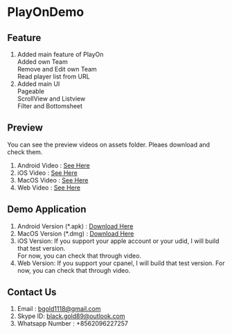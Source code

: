 # PlayOnDemo

## Feature
1. Added main feature of PlayOn<br>
	Added own Team<br>
	Remove and Edit own Team<br>
	Read player list from URL<br>
2. Added main UI<br>
	Pageable<br>
	ScrollView and Listview<br>
	Filter and Bottomsheet<br>

## Preview
You can see the preview videos on assets folder. Pleaes download and check them.
1. Android Video : <a href="assets/preview_android.mp4">See Here</a><br>
2. iOS Video : <a href="assets/preview_ios.mov">See Here</a><br>
3. MacOS Video : <a href="assets/preview_macos.mov">See Here</a><br>
4. Web Video : <a href="assets/preview_web.mov">See Here</a><br>

## Demo Application
1. Android Version (*.apk) : <a href="assets/mobile.dmg">Download Here</a><br>
2. MacOS Version (*.dmg) : <a href="assets/app-release.apk">Download Here</a><br>
3. iOS Version: If you support your apple account or your udid, I will build that test version.<br>
	For now, you can check that through video.
4. Web Version: If you support your cpanel, I will build that test version.
	For now, you can check that through video.

## Contact Us
1. Email : bgold1118@gmail.com
2. Skype ID: black.gold89@outlook.com
3. Whatsapp Number : +8562096227257